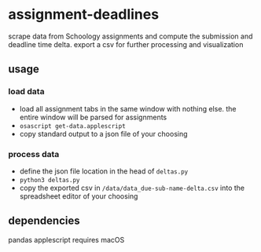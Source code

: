 # assignment-deadlines
scrape data from Schoology assignments and compute the submission and deadline time delta. export a csv for further processing and visualization
 
## usage
### load data
* load all assignment tabs in the same window with nothing else. the entire window will be parsed for assignments
* `osascript get-data.applescript`
* copy standard output to a json file of your choosing
### process data
* define the json file location in the head of `deltas.py`
* `python3 deltas.py`
* copy the exported csv in `/data/data_due-sub-name-delta.csv` into the spreadsheet editor of your choosing

## dependencies
pandas
applescript requires macOS

